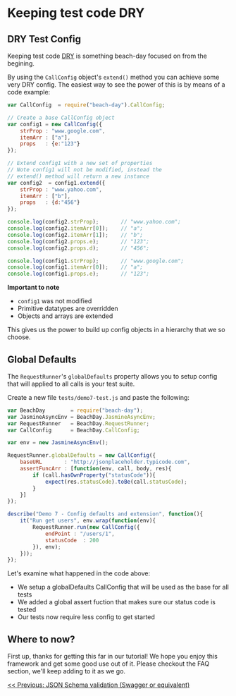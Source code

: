 # Keeping test code DRY 

## DRY Test Config

Keeping test code [DRY](https://en.wikipedia.org/wiki/Don%27t_repeat_yourself) is something beach-day focused on from the begining. 

By using the `CallConfig` object's `extend()` method you can achieve some very DRY config. The easiest way to see the power of this is by means of a code example:

```javascript
var CallConfig  = require("beach-day").CallConfig;

// Create a base CallConfig object
var config1 = new CallConfig({
    strProp : "www.google.com",
    itemArr : ["a"],
    props   : {e:"123"}
});

// Extend config1 with a new set of properties
// Note config1 will not be modified, instead the
// extend() method will return a new instance
var config2  = config1.extend({
    strProp : "www.yahoo.com",
    itemArr : ["b"],
    props   : {d:"456"}
});

console.log(config2.strProp);       // "www.yahoo.com";
console.log(config2.itemArr[0]);    // "a";
console.log(config2.itemArr[1]);    // "b";
console.log(config2.props.e);       // "123";
console.log(config2.props.d);       // "456";

console.log(config1.strProp);       // "www.google.com";
console.log(config1.itemArr[0]);    // "a";
console.log(config1.props.e);       // "123";
```

**Important to note**
- `config1` was not modified
- Primitive datatypes are overridden
- Objects and arrays are extended

This gives us the power to build up config objects in a hierarchy that we so choose.

## Global Defaults

The `RequestRunner`'s `globalDefaults` property allows you to setup config that will applied to all calls is your test suite.  

Create a new file `tests/demo7-test.js` and paste the following:
```javascript
var BeachDay        = require("beach-day");
var JasmineAsyncEnv = BeachDay.JasmineAsyncEnv;
var RequestRunner   = BeachDay.RequestRunner;
var CallConfig      = BeachDay.CallConfig;

var env = new JasmineAsyncEnv();

RequestRunner.globalDefaults = new CallConfig({
    baseURL       : "http://jsonplaceholder.typicode.com",
    assertFuncArr : [function(env, call, body, res){
        if (call.hasOwnProperty("statusCode")){
            expect(res.statusCode).toBe(call.statusCode);
        }
    }]
});

describe("Demo 7 - Config defaults and extension", function(){
    it("Run get users", env.wrap(function(env){
        RequestRunner.run(new CallConfig({
            endPoint : "/users/1",
            statusCode  : 200
        }), env);
    }));
});
```

Let's examine what happened in the code above:

 - We setup a globalDefaults CallConfig that will be used as the base for all tests
 - We added a global assert fuction that makes sure our status code is tested
 - Our tests now require less config to get started

## Where to now?
First up, thanks for getting this far in our tutorial! We hope you enjoy this framework and get some good use out of it.
Please checkout the FAQ section, we'll keep adding to it as we go.


[<< Previous: JSON Schema validation (Swagger or equivalent)](step7.md)